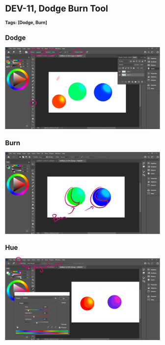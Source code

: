 # DEV-11, Dodge Burn Tool
#### Tags: [Dodge, Burn]

## Dodge

![](../images/DEV-11/DEV-11-A.png)

## Burn

![](../images/DEV-11/DEV-11-B.png)

## Hue

![](../images/DEV-11/DEV-11-C.png)